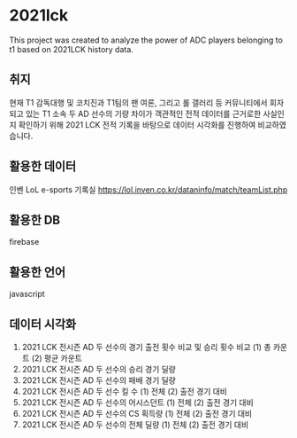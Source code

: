 # 2021lck
This project was created to analyze the power of ADC players belonging to t1 based on 2021LCK history data.

## 취지 
현재 T1 감독대행 및 코치진과 T1팀의 팬 여론, 그리고 롤 갤러리 등 커뮤니티에서 회자되고 있는 T1 소속 두 AD 선수의 기량 차이가 객관적인 전적 데이터를 근거로한 사실인지 확인하기 위해 
2021 LCK 전적 기록을 바탕으로 데이터 시각화를 진행하여 비교하였습니다. 

## 활용한 데이터 
인벤 LoL e-sports 기록실 
https://lol.inven.co.kr/dataninfo/match/teamList.php

## 활용한 DB
firebase

## 활용한 언어
javascript 

## 데이터 시각화 
1) 2021 LCK 전시즌 AD 두 선수의 경기 출전 횟수 비교 및 승리 횟수 비교
  (1) 총 카운트
  (2) 평균 카운트
2) 2021 LCK 전시즌 AD 두 선수의 승리 경기 딜량
3) 2021 LCK 전시즌 AD 두 선수의 패배 경기 딜량
4) 2021 LCK 전시즌 AD 두 선수 킬 수
  (1) 전체
  (2) 출전 경기 대비
5) 2021 LCK 전시즌 AD 두 선수의 어시스던트
  (1) 전체
  (2) 출전 경기 대비
7) 2021 LCK 전시즌 AD 두 선수의 CS 획득량
  (1) 전체
  (2) 출전 경기 대비
9) 2021 LCK 전시즌 AD 두 선수의 전체 딜량
  (1) 전체
  (2) 출전 경기 대비
